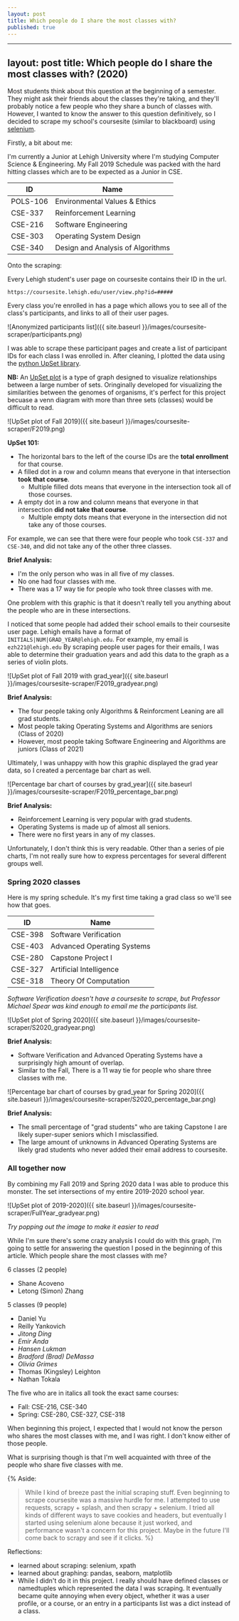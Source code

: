 ```yaml
---
layout: post
title: Which people do I share the most classes with?
published: true
---
```


---
layout: post
title: Which people do I share the most classes with? (2020)
---

Most students think about this question at the beginning of a semester.
They might ask their friends about the classes they're taking, and they'll probably notice a few people who they share a bunch of classes with.
However, I wanted to know the answer to this question definitively, so I decided to scrape my school's coursesite (similar to blackboard) 
using [selenium](https://selenium.dev/projects/).

Firstly, a bit about me: 

I'm currently a Junior at Lehigh University where I'm studying Computer Science & Engineering. My Fall 2019 Schedule was packed with the hard hitting classes which are to be expected as a Junior in CSE.

| ID       | Name                              |
|----------|-----------------------------------|
| POLS-106 | Environmental Values & Ethics     |
| CSE-337  | Reinforcement Learning            |
| CSE-216  | Software Engineering              |
| CSE-303  | Operating System Design           |
| CSE-340  | Design and Analysis of Algorithms |

Onto the scraping:

Every Lehigh student's user page on coursesite contains their ID in the url.
 
 `https://coursesite.lehigh.edu/user/view.php?id=#####`

Every class you're enrolled in has a page which allows you to see all of the class's participants, 
and links to all of their user pages. 


![Anonymized participants list]({{ site.baseurl }}/images/coursesite-scraper/participants.png)

I was able to scrape these participant pages and create a list of participant IDs for each class I was enrolled in.
After cleaning, I plotted the data using the [python UpSet library](https://pypi.org/project/UpSetPlot/).

**NB:** An [UpSet plot](https://caleydo.org/tools/upset/) is a type of graph designed to visualize relationships between a large number of sets.
Oringinally developed for visualizing the similarities between the genomes of organisms, 
it's perfect for this project becuase a venn diagram with more than three sets (classes) would be difficult to read.

![UpSet plot of Fall 2019]({{ site.baseurl }}/images/coursesite-scraper/F2019.png)

**UpSet 101:**
- The horizontal bars to the left of the course IDs are the **total enrollment** for that course.
- A filled dot in a row and column means that everyone in that intersection **took that course**.
  - Multiple filled dots means that everyone in the intersection took all of those courses.
- A empty dot in a row and column means that everyone in that intersection **did not take that course**.
  - Multiple empty dots means that everyone in the intersection did not take any of those courses.
  
For example, we can see that there were four people who took `CSE-337` and `CSE-340`, and did not take any of the other three classes.

**Brief Analysis:**
- I'm the only person who was in all five of my classes.
- No one had four classes with me.
- There was a 17 way tie for people who took three classes with me.

One problem with this graphic is that it doesn't really tell you anything about the people who are in these intersections.

I noticed that some people had added their school emails to their coursesite user page.
Lehigh emails have a format of `INITIALS|NUM|GRAD_YEAR@lehigh.edu`. For example, my email is `ezh221@lehigh.edu`
By scraping people user pages for their emails, 
I was able to determine their graduation years and add this data to the graph as a series of violin plots.

![UpSet plot of Fall 2019 with grad_year]({{ site.baseurl }}/images/coursesite-scraper/F2019_gradyear.png)

**Brief Analysis:**
- The four people taking only Algorithms & Reinforcment Leaning are all grad students.
- Most people taking Operating Systems and Algorithms are seniors (Class of 2020)
- However, most people taking Software Engineering and Algorithms are juniors (Class of 2021)

Ultimately, I was unhappy with how this graphic displayed the grad year data, so I created a percentage bar chart as well.

![Percentage bar chart of courses by grad_year]({{ site.baseurl }}/images/coursesite-scraper/F2019_percentage_bar.png)

**Brief Analysis:**
- Reinforcement Learning is very popular with grad students.
- Operating Systems is made up of almost all seniors.
- There were no first years in any of my classes.


Unfortunately, I don't think this is very readable. Other than a series of pie charts, I'm not
really sure how to express percentages for several different groups well.


### Spring 2020 classes

Here is my spring schedule. 
It's my first time taking a grad class so we'll see how that goes.

| ID      | Name                       |
|---------|----------------------------|
| CSE-398 | Software Verification      |
| CSE-403 | Advanced Operating Systems |
| CSE-280 | Capstone Project I         |
| CSE-327 | Artificial Intelligence    |
| CSE-318 | Theory Of Computation      |

_Software Verification doesn't have a coursesite to scrape, but Professor Michael Spear
was kind enough to email me the participants list._

![UpSet plot of Spring 2020]({{ site.baseurl }}/images/coursesite-scraper/S2020_gradyear.png)

**Brief Analysis:**
- Software Verification and Advanced Operating Systems have a surprisingly high amount of overlap.
- Similar to the Fall, There is a 11 way tie for people who share three classes with me.

![Percentage bar chart of courses by grad_year for Spring 2020]({{ site.baseurl }}/images/coursesite-scraper/S2020_percentage_bar.png)

**Brief Analysis:**
- The small percentage of "grad students" who are taking Capstone I are likely
  super-super seniors which I misclassified.
- The large amount of unknowns in Advanced Operating Systems are likely grad students
  who never added their email address to coursesite.

### All together now

By combining my Fall 2019 and Spring 2020 data I was able to produce this monster.
The set intersections of my entire 2019-2020 school year.

![UpSet plot of 2019-2020]({{ site.baseurl }}/images/coursesite-scraper/FullYear_gradyear.png)

_Try popping out the image to make it easier to read_

While I'm sure there's some crazy analysis I could do with this graph,
I'm going to settle for answering the question I posed in the beginning of this article.
Which people share the most classes with me?

6 classes (2 people)
- Shane Acoveno
- Letong (Simon) Zhang

5 classes (9 people)
- Daniel Yu
- Reilly Yankovich
- _Jitong Ding_
- _Emir Anda_
- _Hansen Lukman_
- _Bradford (Brad) DeMassa_
- _Olivia Grimes_
- Thomas (Kingsley) Leighton
- Nathan Tokala

The five who are in italics all took the exact same courses:
- Fall: CSE-216, CSE-340
- Spring: CSE-280, CSE-327, CSE-318

When beginning this project, I expected that I would not know the person who shares
the most classes with me, and I was right. I don't know either of those people.

What is surprising though is that I'm well acquainted with three of the people who share five classes with me.

{%
Aside:
> While I kind of breeze past the initial scraping stuff. 
> Even beginning to scrape coursesite was a massive hurdle for me.
> I attempted to use requests, scrapy + splash, and then scrapy + selenium.
> I tried all kinds of different ways to save cookies and headers, 
> but eventually I started using selenium alone because it just worked, and performance wasn't a concern for this project.
> Maybe in the future I'll come back to scrapy and see if it clicks.
%}

Reflections:
- learned about scraping: selenium, xpath
- learned about graphing: pandas, seaborn, matplotlib
- While I didn't do it in this project. I really should have defined classes or namedtuples which represented the data I was scraping.
  It eventually became quite annoying when every object, whether it was a user profile, or a course, or an entry in a
  participants list was a dict instead of a class.